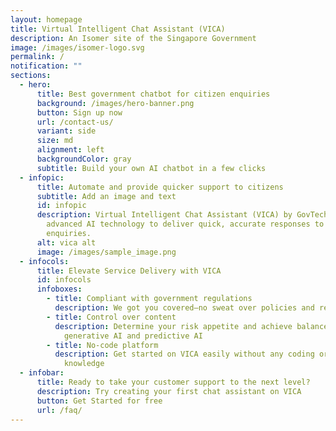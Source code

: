 ```yaml
---
layout: homepage
title: Virtual Intelligent Chat Assistant (VICA)
description: An Isomer site of the Singapore Government
image: /images/isomer-logo.svg
permalink: /
notification: ""
sections:
  - hero:
      title: Best government chatbot for citizen enquiries
      background: /images/hero-banner.png
      button: Sign up now
      url: /contact-us/
      variant: side
      size: md
      alignment: left
      backgroundColor: gray
      subtitle: Build your own AI chatbot in a few clicks
  - infopic:
      title: Automate and provide quicker support to citizens
      subtitle: Add an image and text
      id: infopic
      description: Virtual Intelligent Chat Assistant (VICA) by GovTech leverages
        advanced AI technology to deliver quick, accurate responses to citizen
        enquiries.
      alt: vica alt
      image: /images/sample_image.png
  - infocols:
      title: Elevate Service Delivery with VICA
      id: infocols
      infoboxes:
        - title: Compliant with government regulations
          description: We got you covered—no sweat over policies and regulations
        - title: Control over content
          description: Determine your risk appetite and achieve balanced control between
            generative AI and predictive AI
        - title: No-code platform
          description: Get started on VICA easily without any coding or programming
            knowledge
  - infobar:
      title: Ready to take your customer support to the next level?
      description: Try creating your first chat assistant on VICA
      button: Get Started for free
      url: /faq/
---
```


